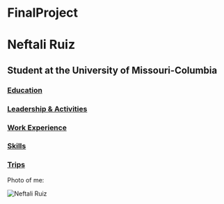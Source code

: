 # FinalProject
<!DOCTYPE html>
<html>
<body>

<h1>Neftali Ruiz</h1>
<h2>Student at the University of Missouri-Columbia</h2>
<h3><a href="Education.md">Education</a></h>
<h3><a href="Leadership & Activities.md">Leadership & Activities</a></h3>
<h3><a href="Work Experience.md">Work Experience</a></h3>
<h3><a href="Skills.md">Skills</a></h3>
<h3><a href="Trips.md">Trips</a></h3>


<p>Photo of me:</p>
<img src="https://user-images.githubusercontent.com/89501767/145317816-31869f1d-9b60-40e4-ad64-fa227c6507ec.jpg" alt="Neftali Ruiz">
</body>
</html>
